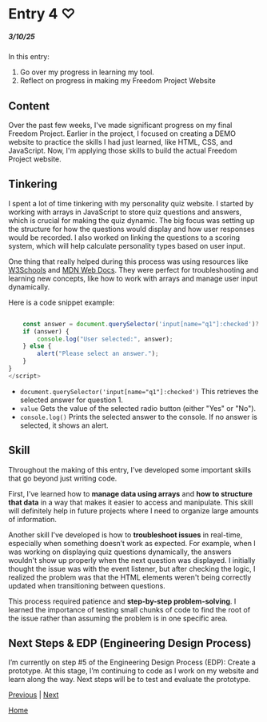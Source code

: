 # Entry 4 ♡
##### 3/10/25

In this entry:
1. Go over my progress in learning my tool.
2. Reflect on progress in making my Freedom Project Website

## Content 
Over the past few weeks, I've made significant progress on my final Freedom Project. Earlier in the project, I focused on creating a DEMO website to practice the skills I had just learned, like HTML, CSS, and JavaScript. Now, I'm applying those skills to build the actual Freedom Project website.


## Tinkering 
I spent a lot of time tinkering with my personality quiz website. I started by working with arrays in JavaScript to store quiz questions and answers, which is crucial for making the quiz dynamic. The big focus was setting up the structure for how the questions would display and how user responses would be recorded. I also worked on linking the questions to a scoring system, which will help calculate personality types based on user input.

One thing that really helped during this process was using resources like <a href="https://www.w3schools.com/js/default.asp">W3Schools</a> and <a href="https://developer.mozilla.org/en-US/docs/Web/JavaScript/Guide">MDN Web Docs</a>. They were perfect for troubleshooting and learning new concepts, like how to work with arrays and manage user input dynamically.

Here is a code snippet example:

```js 

    const answer = document.querySelector('input[name="q1"]:checked')?.value; // Get the selected answer
    if (answer) {
        console.log("User selected:", answer);
    } else {
        alert("Please select an answer.");
    }
}
</script>
```
* `document.querySelector('input[name="q1"]:checked')` This retrieves the selected answer for question 1.
* `value` Gets the value of the selected radio button (either "Yes" or "No").
* `console.log()` Prints the selected answer to the console. If no answer is selected, it shows an alert.


## Skill 
Throughout the making of this entry, I’ve developed some important skills that go beyond just writing code. 

First, I’ve learned how to **manage data using arrays** and **how to structure that data** in a way that makes it easier to access and manipulate. This skill will definitely help in future projects where I need to organize large amounts of information.

Another skill I've developed is how to **troubleshoot issues** in real-time, especially when something doesn’t work as expected. For example, when I was working on displaying quiz questions dynamically, the answers wouldn't show up properly when the next question was displayed. I initially thought the issue was with the event listener, but after checking the logic, I realized the problem was that the HTML elements weren't being correctly updated when transitioning between questions.

This process required patience and **step-by-step problem-solving**. I learned the importance of testing small chunks of code to find the root of the issue rather than assuming the problem is in one specific area.


## Next Steps & EDP (Engineering Design Process)

I’m currently on step #5 of the Engineering Design Process (EDP): Create a prototype. At this stage, I’m continuing to code as I work on my website and learn along the way. Next steps will be to test and evaluate the prototype. 




[Previous](entry03.md) | [Next](entry05.md)

[Home](../README.md)
